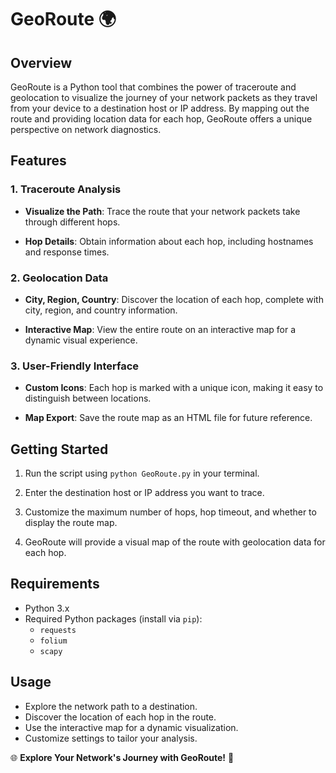 # GeoRoute 🌍

## Overview

GeoRoute is a Python tool that combines the power of traceroute and geolocation to visualize the journey of your network packets as they travel from your device to a destination host or IP address. By mapping out the route and providing location data for each hop, GeoRoute offers a unique perspective on network diagnostics.

## Features

### 1. Traceroute Analysis

- **Visualize the Path**: Trace the route that your network packets take through different hops.

- **Hop Details**: Obtain information about each hop, including hostnames and response times.

### 2. Geolocation Data

- **City, Region, Country**: Discover the location of each hop, complete with city, region, and country information.

- **Interactive Map**: View the entire route on an interactive map for a dynamic visual experience.

### 3. User-Friendly Interface

- **Custom Icons**: Each hop is marked with a unique icon, making it easy to distinguish between locations.

- **Map Export**: Save the route map as an HTML file for future reference.

## Getting Started

1. Run the script using `python GeoRoute.py` in your terminal.

2. Enter the destination host or IP address you want to trace.

3. Customize the maximum number of hops, hop timeout, and whether to display the route map.

4. GeoRoute will provide a visual map of the route with geolocation data for each hop.

## Requirements

- Python 3.x
- Required Python packages (install via `pip`):
  - `requests`
  - `folium`
  - `scapy`

## Usage

- Explore the network path to a destination.
- Discover the location of each hop in the route.
- Use the interactive map for a dynamic visualization.
- Customize settings to tailor your analysis.



🌐 **Explore Your Network's Journey with GeoRoute!** 🚀
